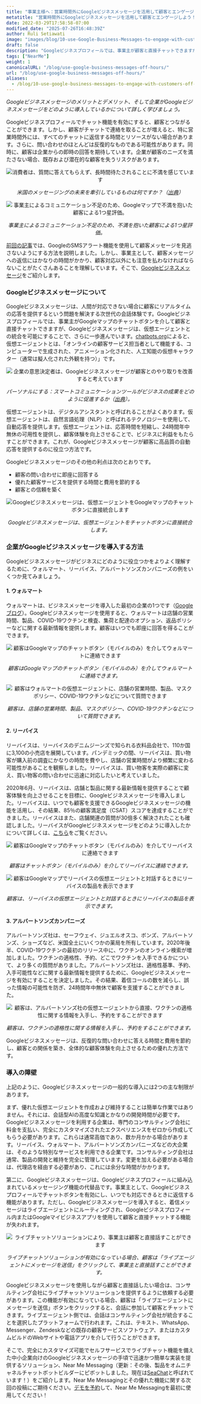 ```yaml
---
title: "事業主様へ：営業時間外にGoogleビジネスメッセージを活用して顧客とエンゲージしよう！"
metatitle: "営業時間外にGoogleビジネスメッセージを活用して顧客とエンゲージしよう！"
date: 2022-03-29T17:58:58-07:00
modified_date: "2025-07-26T16:48:39Z"
author: Ruli Setiawati
image: "images/blog/10-use-Google-Business-Messages-to-engage-with-customers-off-hours/thumbnail.png"
draft: false
description: "Googleビジネスプロフィールでは、事業主が顧客と直接チャットできますが、Googleビジネスメッセージでは、仮想エージェントとの統合が可能です。"
tags: ["NearMe"]
weight: 1
canonicalURL: "/blog/use-google-business-messages-off-hours/"
url: "/blog/use-google-business-messages-off-hours/"
aliases:
  - /blog/10-use-google-business-messages-to-engage-with-customers-off-hours/
---
```


*Googleビジネスメッセージのメリットとデメリット、そして企業がGoogleビジネスメッセージをどのように導入しているかについて詳しく学びましょう。*

Googleビジネスプロフィールでチャット機能を有効にすると、顧客とつながることができます。しかし、顧客がチャットで連絡を取ることが増えると、特に営業時間外には、すべてのチャットに返信する時間とリソースがない場合があります。さらに、問い合わせのほとんどは反復的なものである可能性があります。同時に、顧客は企業からの即時の回答を期待しています。企業が顧客のニーズを満たさない場合、既存および潜在的な顧客を失うリスクがあります。

<center>
<img src="/images/blog/10-use-Google-Business-Messages-to-engage-with-customers-off-hours/1-stats.png" alt="消費者は、質問に答えてもらえず、長時間待たされることに不満を感じています"/>

*米国のメッセージングの未来を牽引しているものは何ですか？（[出典](https://developers.google.com/business-communications/business-messages/files/us-business-messages-infographic.pdf)）*
</center>

<center>
<img src="/images/blog/10-use-Google-Business-Messages-to-engage-with-customers-off-hours/2-one_star.png" alt="事業主によるコミュニケーション不足のため、Googleマップで不満を抱いた顧客による1つ星評価。"/>

*事業主によるコミュニケーション不足のため、不満を抱いた顧客による1つ星評価。*
</center>

[前回の記事](https://seasalt.ai/blog/9-enable-chat-on-google-maps/)では、GoogleのSMSアラート機能を使用して顧客メッセージを見逃さないようにする方法を説明しました。しかし、事業主として、顧客メッセージへの返信にはかなりの時間がかかり、顧客対応以外にも注意を払わなければならないことがたくさんあることを理解しています。そこで、[Googleビジネスメッセージ](https://businessmessages.google/)をご紹介します。

### Googleビジネスメッセージについて

Googleビジネスメッセージは、人間が対応できない場合に顧客にリアルタイムの応答を提供するという問題を解決する次世代の会話体験です。Googleビジネスプロフィールでは、事業主がGoogleマップのチャットボタンを介して顧客と直接チャットできますが、Googleビジネスメッセージは、仮想エージェントとの統合を可能にすることで、さらに一歩進んでいます。[chatbots.org](https://www.google.com/url?q=https://www.chatbots.org/virtual_agent/&sa=D&source=docs&ust=1648605707733291&usg=AOvVaw1v4dJFgDD-5SmpSNZBu3J6)によると、仮想エージェントとは、「オンラインの顧客サービス担当者として機能する、コンピューターで生成された、アニメーション化された、人工知能の仮想キャラクター（通常は擬人化された外観を持つ）」です。

<center>
<img src="/images/blog/10-use-Google-Business-Messages-to-engage-with-customers-off-hours/3-stats.png" alt="企業の意思決定者は、Googleビジネスメッセージが顧客とのやり取りを改善すると考えています"/>

*パーソナルにする：スマートコミュニケーションツールがビジネスの成果をどのように促進するか（[出典](https://services.google.com/fh/files/misc/how_smart_communication_tools_drive_business_results.pdf)）。*
</center>

仮想エージェントは、デジタルアシスタントと呼ばれることがよくあります。仮想エージェントは、自然言語処理（NLP）と呼ばれるテクノロジーを使用して、自動応答を提供します。仮想エージェントは、応答時間を短縮し、24時間年中無休の可用性を提供し、顧客体験を向上させることで、ビジネスに利益をもたらすことができます。これが、Googleビジネスメッセージが顧客に高品質の自動応答を提供するのに役立つ方法です。

Googleビジネスメッセージのその他の利点は次のとおりです。
- 顧客の問い合わせに即座に回答する
- 優れた顧客サービスを提供する時間と費用を節約する
- 顧客との信頼を築く

<center>
<img src="/images/blog/10-use-Google-Business-Messages-to-engage-with-customers-off-hours/4-GBM_bridgepoint_runners.png" alt="Googleビジネスメッセージは、仮想エージェントをGoogleマップのチャットボタンに直接統合します"/>

*Googleビジネスメッセージは、仮想エージェントをチャットボタンに直接統合します。*
</center>

### 企業がGoogleビジネスメッセージを導入する方法

Googleビジネスメッセージがビジネスにどのように役立つかをよりよく理解するために、ウォルマート、リーバイス、アルバートソンズカンパニーズの例をいくつか見てみましょう。

#### 1. ウォルマート

ウォルマートは、ビジネスメッセージを導入した最初の企業の1つです（[Googleブログ](https://blog.google/products/maps/now-sending-business-messages-google-maps-and-search/)）。Googleビジネスメッセージを使用すると、ウォルマートは店舗の営業時間、製品、COVID-19ワクチンと検査、集荷と配達のオプション、返品ポリシーなどに関する最新情報を提供します。顧客はいつでも即座に回答を得ることができます。

<center>
<img src="/images/blog/10-use-Google-Business-Messages-to-engage-with-customers-off-hours/5-walmart_chat.png" alt="顧客はGoogleマップのチャットボタン（モバイルのみ）を介してウォルマートに連絡できます"/>

*顧客はGoogleマップのチャットボタン（モバイルのみ）を介してウォルマートに連絡できます。*
</center>

<center>
<img src="/images/blog/10-use-Google-Business-Messages-to-engage-with-customers-off-hours/6-walmart_va.png" alt="顧客はウォルマートの仮想エージェントに、店舗の営業時間、製品、マスクポリシー、COVID-19ワクチンなどについて質問できます"/>

*顧客は、店舗の営業時間、製品、マスクポリシー、COVID-19ワクチンなどについて質問できます。*
</center>

#### 2. リーバイス

リーバイスは、リーバイスのデニムジーンズで知られる衣料品会社で、110か国に3,100の小売店を展開しています。パンデミックの間、リーバイスは、買い物客が購入前の調査にかなりの時間を費やし、店舗の営業時間がより頻繁に変わる可能性があることを観察しました。リーバイスは、買い物客を実際の顧客に変え、買い物客の問い合わせに迅速に対応したいと考えていました。

2020年6月、リーバイスは、店舗と製品に関する最新情報を提供することで顧客体験を向上させることを目標に、Googleビジネスメッセージを導入しました。リーバイスは、いつでも顧客を支援できるGoogleビジネスメッセージの機能を活用し、その結果、85％の顧客満足度（CSAT）スコアを達成することができました。リーバイスはまた、店舗関連の質問が30倍多く解決されたことも確認しました。リーバイスがGoogleビジネスメッセージをどのように導入したかについて詳しくは、[こちら](https://developers.google.com/business-communications/business-messages/files/levis-case-study.pdf)をご覧ください。

<center>
<img src="/images/blog/10-use-Google-Business-Messages-to-engage-with-customers-off-hours/7-levi_chat.png" alt="顧客はGoogleマップのチャットボタン（モバイルのみ）を介してリーバイスに連絡できます"/>

*顧客はチャットボタン（モバイルのみ）を介してリーバイスに連絡できます。*
</center>

<center>
<img src="/images/blog/10-use-Google-Business-Messages-to-engage-with-customers-off-hours/8-levi_va.png" alt="顧客はGoogleマップでリーバイスの仮想エージェントと対話するときにリーバイスの製品を表示できます"/>

*顧客は、リーバイスの仮想エージェントと対話するときにリーバイスの製品を表示できます。*
</center>

#### 3. アルバートソンズカンパニーズ

アルバートソンズ社は、セーフウェイ、ジュエルオスコ、ボンズ、アルバートソンズ、ショーズなど、米国全土にいくつかの薬局を所有しています。2020年後半、COVID-19ワクチンの最初のリリース中に、ワクチンのオンライン検索が増加しました。ワクチンの適格性、予約、どこでワクチンを入手できるかについて、より多くの質問がありました。アルバートソンズ社は、適格性基準、予約、入手可能性などに関する最新情報を提供するために、Googleビジネスメッセージを有効にすることを決定しました。その結果、着信コールの数を減らし、誤った情報の可能性を防ぎ、24時間年中無休で顧客を支援することができました。

<center>
<img src="/images/blog/10-use-Google-Business-Messages-to-engage-with-customers-off-hours/9-albertsons_chat.png" alt="顧客は、アルバートソンズ社の仮想エージェントから直接、ワクチンの適格性に関する情報を入手し、予約をすることができます"/>

*顧客は、ワクチンの適格性に関する情報を入手し、予約をすることができます。*
</center>

Googleビジネスメッセージは、反復的な問い合わせに答える時間と費用を節約し、顧客との関係を築き、全体的な顧客体験を向上させるための優れた方法です。

### 導入の障壁

上記のように、Googleビジネスメッセージの一般的な導入には2つの主な制限があります。

まず、優れた仮想エージェントを作成および維持することは簡単な作業ではありません。それには、会話型AIの高度な知識とかなりの開発時間が必要です。Googleビジネスメッセージを利用する企業は、専門のコンサルティング会社に料金を支払い、完全にカスタマイズされたエクスペリエンスをゼロから作成してもらう必要があります。これらは通常高価であり、数か月かかる場合があります。リーバイス、ウォルマート、アルバートソンズカンパニーズなどの大企業は、そのような特別なサービスを利用できる企業です。コンサルティング会社は通常、製品の開発と維持を完全に管理しています。変更を加える必要がある場合は、代理店を経由する必要があり、これには余分な時間がかかります。

第二に、Googleビジネスメッセージは、Googleビジネスプロフィールに組み込まれているメッセージング機能の代替品です。事業主として、Googleビジネスプロフィールでチャットボタンを有効にし、いつでも対応できるときに返信する機能があります。ただし、Googleビジネスメッセージを導入すると、着信メッセージはライブエージェントにルーティングされ、Googleビジネスプロフィール内またはGoogleマイビジネスアプリを使用して顧客と直接チャットする機能が失われます。

<center>
<img src="/images/blog/10-use-Google-Business-Messages-to-engage-with-customers-off-hours/10-live_agent.png" alt="ライブチャットソリューションにより、事業主は顧客と直接話すことができます"/>

*ライブチャットソリューションが有効になっている場合、顧客は「ライブエージェントにメッセージを送信」をクリックして、事業主と直接話すことができます。*
</center>

Googleビジネスメッセージを使用しながら顧客と直接話したい場合は、コンサルティング会社にライブチャットソリューションを提供するように依頼する必要があります。この機能が有効になっている場合、顧客は「ライブエージェントにメッセージを送信」ボタンをクリックすると、会話に参加して顧客とチャットできます。ライブエージェント側では、会話はコンサルティング会社が統合することを選択したプラットフォームで行われます。これは、テキスト、WhatsApp、Messenger、Zendeskなどの既存の顧客サービスソフトウェア、またはカスタムビルドのWebサイトや電話アプリを介して行うことができます。

そこで、完全にカスタマイズ可能でセルフサービスでライブチャット機能を備えた中小企業向けのGoogleビジネスメッセージの手頃で迅速かつ簡単な実装を提供するソリューション、Near Me Messaging（更新：その後、製品をオムニチャネルチャットボットビルダーにピボットしました。現在は[SeaChat](https://chat.seasalt.ai/?utm_source=blog)と呼ばれています！）をご紹介します。Near Me Messagingとその優れた機能に関する次回の投稿にご期待ください。[デモを予約](https://meetings.hubspot.com/seasalt-ai/seasalt-meeting)して、Near Me Messagingを最初に使用してください！
